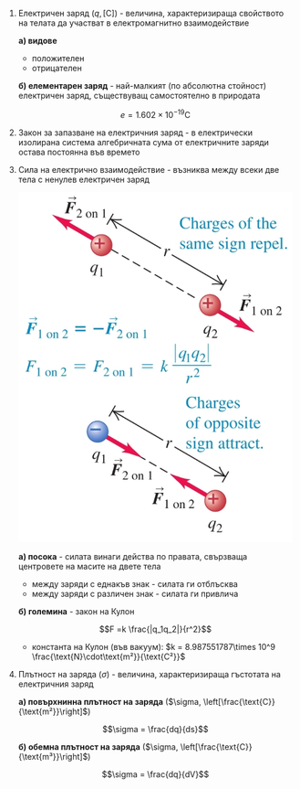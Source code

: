 1. Електричен заряд ($q, [\text{C}]$) - величина, характеризираща свойството на телата да участват в електромагнитно взаимодействие
	
	**а) видове**
	- положителен 
	- отрицателен
	
	**б) елементарен заряд** - най-малкият (по абсолютна стойност) електричен заряд, съществуващ самостоятелно в природата
	
	$$e = 1.602\times 10^{-19}\text {C}$$

2. Закон за запазване на електричния заряд - в електрически изолирана система алгебричната сума от електричните заряди остава постоянна във времето

3. Сила на електрично взаимодействие - възниква между всеки две тела с ненулев електричен заряд
	
	![Електростатично взаимодействие](Resources/Електростатично%20взаимодействие.jpg)
	
	**а) посока** - силата винаги действа по правата, свързваща центровете на масите на двете тела
	- между заряди с еднакъв знак - силата ги отблъсква
	- между заряди с различен знак - силата ги привлича 
	
	**б) големина** - закон на Кулон
	
	$$F =k \frac{|q_1q_2|}{r^2}$$
	
	- константа на Кулон (във вакуум): $k = 8.987551787\times 10^9 \frac{\text{N}\cdot\text{m²}}{\text{C²}}$

4. Плътност на заряда ($\sigma$) - величина, характеризираща гъстотата на електричния заряд
	
	**а) повърхнинна плътност на заряда** ($\sigma, \left[\frac{\text{C}}{\text{m²}}\right]$)
	
	$$\sigma = \frac{dq}{ds}$$
	
	**б) обемна плътност на заряда** ($\sigma, \left[\frac{\text{C}}{\text{m³}}\right]$)
	
	$$\sigma = \frac{dq}{dV}$$